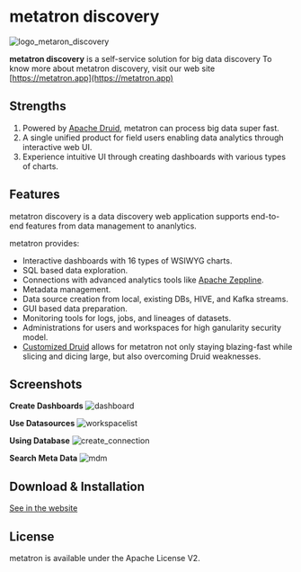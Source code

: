 metatron discovery
=========

![logo_metaron_discovery](https://user-images.githubusercontent.com/6300003/44013820-f7647c96-9f02-11e8-8066-1c97f8b1662c.png)

**metatron discovery** is a self-service solution for big data discovery
To know more about metatron discovery, visit our web site [https://metatron.app](https://metatron.app)

Strengths
------------------
1. Powered by [Apache Druid](http://druid.io/), metatron can process big data super fast.
2. A single unified product for field users enabling data analytics through interactive web UI.
3. Experience intuitive UI through creating dashboards with various types of charts. 

Features
------------------
metatron discovery is a data discovery web application supports end-to-end features from data management to ananlytics.

metatron provides:
- Interactive dashboards with 16 types of WSIWYG charts.
- SQL based data exploration.
- Connections with advanced analytics tools like [Apache Zeppline](https://zeppelin.apache.org/).
- Metadata management.
- Data source creation from local, existing DBs, HIVE, and Kafka streams.
- GUI based data preparation.
- Monitoring tools for logs, jobs, and lineages of datasets.
- Administrations for users and workspaces for high ganularity security model.
- [Customized Druid](https://metatron.app/index.php/2018/06/15/skt-druid-features/) allows for metatron not only staying blazing-fast while slicing and dicing large, but also overcoming Druid weaknesses.

Screenshots
------------------
**Create Dashboards**
![dashboard](https://user-images.githubusercontent.com/6300003/44013629-9bca7c6a-9f01-11e8-93f1-8d4998498553.png)

**Use Datasources**
![workspacelist](https://user-images.githubusercontent.com/6300003/44014642-f70fd6e6-9f07-11e8-978c-e04ee6dee5f1.png)

**Using Database**
![create_connection](https://user-images.githubusercontent.com/6300003/44014836-ef969138-9f08-11e8-8ebe-136318859aa0.png)

**Search Meta Data**
![mdm](https://user-images.githubusercontent.com/6300003/44014761-7a98a6aa-9f08-11e8-8337-6c83cdfe88ba.png)

Download & Installation
----------------------------
[See in the website](https://metatron.app/index.php/download/)

License
----------------------------
metatron is available under the Apache License V2.

